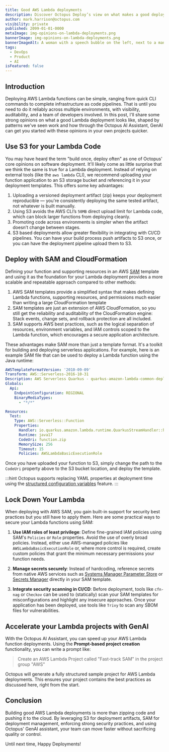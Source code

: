 ```yaml
---
title: Good AWS Lambda deployments
description: Discover Octopus Deploy’s view on what makes a good deployment for an AWS Lambda and how you can get started quickly using GenAI.
author: mark.harrison@octopus.com
visibility: private
published: 2099-01-01-0000
metaImage: img-opinions-on-lambda-deployments.png
bannerImage: img-opinions-on-lambda-deployments.png
bannerImageAlt: A woman with a speech bubble on the left, next to a man with a speech bubble on the right, with a Function icon in the centre next to a green tick.  
tags:
  - DevOps
  - Product
  - AI 
isFeatured: false
---
```


## Introduction

Deploying AWS Lambda functions can be simple, ranging from quick CLI commands to complete infrastructure as code pipelines. That is until you need to do it reliably across multiple environments, with visibility, auditability, and a team of developers involved. In this post, I'll share some strong opinions on what a good Lambda deployment looks like, shaped by patterns we've seen work and how through the Octopus AI Assistant, GenAI can get you started with these opinions in your own projects quicker.

## Use S3 for your Lambda Code

You may have heard the term "build once, deploy often" as one of Octopus' core opinions on software deployment. It'll likely come as little surprise that we think the same is true for a Lambda deployment. Instead of relying on external tools (like the `aws lambda` CLI), we recommend uploading your function application to an S3 storage bucket and referencing it in your deployment templates. This offers some key advantages:

1. Uploading a versioned deployment artifact (zip) keeps your deployment reproducible — you're consistently deploying the same tested artifact, not whatever is built manually.
2. Using S3 avoids the AWS CLI’s `50MB` direct upload limit for Lambda code, which can block larger functions from deploying cleanly.
3. Promoting code across environments is simpler when the artifact doesn’t change between stages.
4. S3 based deployments allow greater flexibility in integrating with CI/CD pipelines. You can have your build process push artifacts to S3 once, or you can have the deployment pipeline upload them to S3.

## Deploy with SAM and CloudFormation

Defining your function and supporting resources in an AWS [SAM](https://aws.amazon.com/serverless/sam/) template and using it as the foundation for your Lambda deployment provides a more scalable and repeatable approach compared to other methods:

1. AWS SAM templates provide a simplified syntax that makes defining Lambda functions, supporting resources, and permissions much easier than writing a large CloudFormation template 
2. SAM templates are just an extension of AWS CloudFormation, so you still get the reliability and auditability of the CloudFormation engine: Stack events, change sets, and rollback protection are all included.
3. SAM supports AWS best practices, such as the logical separation of resources, environment variables, and IAM controls scoped to the Lambda function, which encourages a secure application architecture.

These advantages make SAM more than just a template format. It's a toolkit for building and deploying serverless applications. For example, here is an example SAM file that can be used to deploy a Lambda function using the Java runtime:

```yaml
AWSTemplateFormatVersion: '2010-09-09'
Transform: AWS::Serverless-2016-10-31
Description: AWS Serverless Quarkus - quarkus-amazon-lambda-common-deployment
Globals:
  Api:
    EndpointConfiguration: REGIONAL
    BinaryMediaTypes:
      - "*/*"

Resources:
  Test:
    Type: AWS::Serverless::Function
    Properties:
      Handler: io.quarkus.amazon.lambda.runtime.QuarkusStreamHandler::handleRequest
      Runtime: java17
      CodeUri: function.zip
      MemorySize: 256
      Timeout: 15
      Policies: AWSLambdaBasicExecutionRole
```

Once you have uploaded your function to S3, simply change the path to the `CodeUri` property above to the S3 bucket location, and deploy the template.

:::hint
Octopus supports replacing YAML properties at deployment time using the [structured configuration variables](https://octopus.com/docs/projects/steps/configuration-features/structured-configuration-variables-feature) feature.
:::

## Lock Down Your Lambda

When deploying with AWS SAM, you gain built-in support for security best practices but you still have to apply them. Here are some practical ways to secure your Lambda functions using SAM:

1. **Use IAM roles of least privilege**: Define fine-grained IAM policies using SAM's `Policies` or `Role` properties. Avoid the use of overly broad policies. Instead, either use AWS-managed policies like `AWSLambdaBasicExecutionRole` or, where more control is required, create custom policies that grant the minimum necessary permissions your function needs.

2. **Manage secrets securely**: Instead of hardcoding, reference secrets from native AWS services such as [Systems Manager Parameter Store](https://docs.aws.amazon.com/systems-manager/latest/userguide/systems-manager-parameter-store.html) or [Secrets Manager](https://docs.aws.amazon.com/secretsmanager/?icmpid=docs_homepage_security) directly in your SAM template.

3. **Integrate security scanning in CI/CD**: Before deployment, tools like `cfn-nag` or `Checkov` can be used to (statically) scan your SAM templates for misconfigurations and highlight any insecure approaches. Once your application has been deployed, use tools like `Trivy` to scan any SBOM files for vulnerabilities.

## Accelerate your Lambda projects with GenAI

With the Octopus AI Assistant, you can speed up your AWS Lambda function deployments. Using the **Prompt-based project creation** functionality, you can write a prompt like:

> Create an AWS Lambda Project called "Fast-track SAM" in the project group "AWS"

Octopus will generate a fully structured sample project for AWS Lambda deployments. This ensures your project contains the best practices as discussed here, right from the start.

## Conclusion

Building good AWS Lambda deployments is more than zipping code and pushing it to the cloud. By leveraging S3 for deployment artifacts, SAM for deployment management, enforcing strong security practices, and using Octopus' GenAI assistant, your team can move faster without sacrificing quality or control.

Until next time, Happy Deployments!
